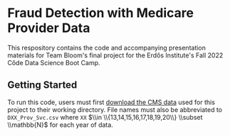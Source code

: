 # Fraud Detection with Medicare Provider Data
This respository contains the code and accompanying presentation materials for Team Bloom's final project for the Erdős Institute's Fall 2022 Cőde Data Science Boot Camp.

## Getting Started 
To run this code, users must first [download the CMS data](https://data.cms.gov/provider-summary-by-type-of-service/medicare-physician-other-practitioners/medicare-physician-other-practitioners-by-provider-and-service) used for this project to their working directory. File names must also be abbreviated to `DXX_Prov_Svc.csv` where `XX` $\\in \\{13,14,15,16,17,18,19,20\\} \\subset \\mathbb{N}$ for each year of data. 

